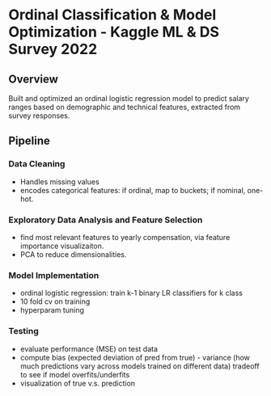 # Ordinal Classification & Model Optimization - Kaggle ML & DS Survey 2022

## Overview
Built and optimized an ordinal logistic regression model to predict salary ranges based on demographic and technical features, extracted from survey responses.

## Pipeline
### Data Cleaning
- Handles missing values
- encodes categorical features: if ordinal, map to buckets; if nominal, one-hot.

### Exploratory Data Analysis and Feature Selection
- find most relevant features to yearly compensation, via feature importance visualizaiton.
- PCA to reduce dimensionalities.

### Model Implementation
- ordinal logistic regression: train k-1 binary LR classifiers for k class
- 10 fold cv on training
- hyperparam tuning

### Testing 
- evaluate performance (MSE) on test data
- compute bias (expected deviation of pred from true) - variance (how much predictions vary across models trained on different data) tradeoff to see if model overfits/underfits
- visualization of true v.s. prediction
